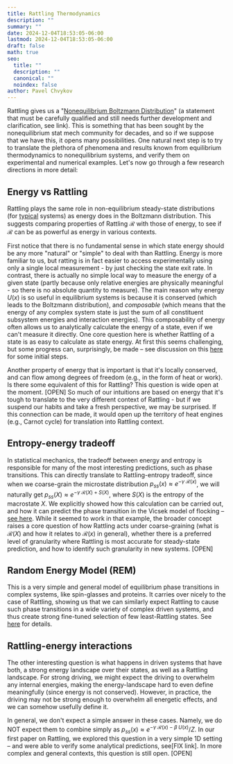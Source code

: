 ```yaml
---
title: Rattling Thermodynamics
description: ""
summary: ""
date: 2024-12-04T18:53:05-06:00
lastmod: 2024-12-04T18:53:05-06:00
draft: false
math: true
seo:
  title: ""
  description: ""
  canonical: ""
  noindex: false
author: Pavel Chvykov
---
```

Rattling gives us a "[Nonequilibrium Boltzmann Distribution](https://rattling.org/docs/background/neq-boltzmann/)" (a statement that must be carefully qualified and still needs further development and clarification, see link). This is something that has been sought by the nonequilibrium stat mech community for decades, and so if we suppose that we have this, it opens many possibilities. One natural next step is to try to translate the plethora of phenomena and results known from equilibrium thermodynamics to nonequilibrium systems, and verify them on experimental and numerical examples. 
Let's now go through a few research directions in more detail:

## Energy vs Rattling

Rattling plays the same role in non-equilibrium steady-state distributions (for [typical](https://rattling.org/docs/background/typicality) systems) as energy does in the Boltzmann distribution. This suggests comparing properties of Rattling $\mathcal{R}$ with those of energy, to see if $\mathcal{R}$ can be as powerful as energy in various contexts. 

First notice that there is no fundamental sense in which state energy should be any more "natural" or "simple" to deal with than Rattling. Energy is more familiar to us, but ratting is in fact easier to access experimentally using only a single local measurement - by just checking the state exit rate. In contrast, there is actually no simple local way to measure the energy of a given state (partly because only relative energies are physically meaningful - so there is no absolute quantity to measure). The main reason why energy $U(x)$ is so useful in equilibrium systems is because it is conserved (which leads to the Boltzmann distribution), and *composable* (which means that the energy of any complex system state is just the sum of all constituent subsystem energies and interaction energies). This composability of energy often allows us to analytically calculate the energy of a state, even if we can't measure it directly. One core question here is whether Rattling of a state is as easy to calculate as state energy. At first this seems challenging, but some progress can, surprisingly, be made  – see discussion on this [here](https://rattling.org/docs/background/calc-rattling) for some initial steps. 

Another property of energy that is important is that it's locally conserved, and can flow among degrees of freedom (e.g., in the form of heat or work). Is there some equivalent of this for Rattling? This question is wide open at the moment. [OPEN] So much of our intuitions are based on energy that it's tough to translate to the very different context of Rattling - but if we suspend our habits and take a fresh perspective, we may be surprised. If this connection can be made, it would open up the territory of heat engines (e.g., Carnot cycle) for translation into Rattling context. 
## Entropy-energy tradeoff

In statistical mechanics, the tradeoff between energy and entropy is responsible for many of the most interesting predictions, such as phase transitions. This can directly translate to Rattling-entropy tradeoff, since when we coarse-grain the microstate distribution $p_{ss}(x) \approx e^{-\gamma\; \mathcal{R}(x)}$, we will naturally get $p_{ss}(X) \approx e^{-\gamma\; \mathcal{R}(X) + S(X)}$, where $S(X)$ is the entropy of the macrostate $X$. We explicitly showed how this calculation can be carried out, and how it can predict the phase transition in the Vicsek model of flocking – [see here](https://rattling.org/docs/background/vicsek). While it seemed to work in that example, the broader concept raises a core question of how Rattling acts under coarse-graining (what is $\mathcal{R}(X)$ and how it relates to $\mathcal{R}(x)$ in general), whether there is a preferred level of granularity where Rattling is most accurate for steady-state prediction, and how to identify such granularity in new systems. [OPEN]

## Random Energy Model (REM)

This is a very simple and general model of equilibrium phase transitions in complex systems, like spin-glasses and proteins. It carries over nicely to the case of Rattling, showing us that we can similarly expect Rattling to cause such phase transitions in a wide variety of complex driven systems, and thus create strong fine-tuned selection of few least-Rattling states. See [here](https://rattling.org/docs/background/rem) for details.

## Rattling-energy interactions

The other interesting question is what happens in driven systems that have both, a strong energy landscape over their states, as well as a Rattling landscape. For strong driving, we might expect the driving to overwhelm any internal energies, making the energy-landscape hard to even define meaningfully (since energy is not conserved). However, in practice, the driving may not be strong enough to overwhelm all energetic effects, and we can somehow usefully define it.

In general, we don't expect a simple answer in these cases. Namely, we do NOT expect them to combine simply as $p_{ss}(x) \approx e^{-\gamma\; \mathcal{R}(x) - \beta \; U(x)}/Z \tag{1}$. In our first paper on Rattling, we explored this question in a very simple 1D setting – and were able to verify some analytical predictions, see[FIX link]. In more complex and general contexts, this question is still open. [OPEN]

